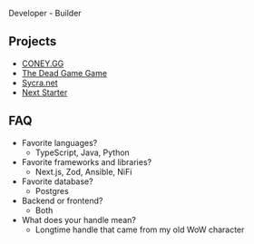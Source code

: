 Developer - Builder

## Projects

- [CONEY.GG](https://coney.gg)
- [The Dead Game Game](https://deadgame.coney.gg)
- [Sycra.net](https://nostalgic-hamilton-2722b4.netlify.app/)
- [Next Starter](https://github.com/zeevo/next-starter)

## FAQ
- Favorite languages?
  - TypeScript, Java, Python
- Favorite frameworks and libraries?
  - Next.js, Zod, Ansible, NiFi
- Favorite database?
  - Postgres
- Backend or frontend?
  - Both
- What does your handle mean?
  - Longtime handle that came from my old WoW character
